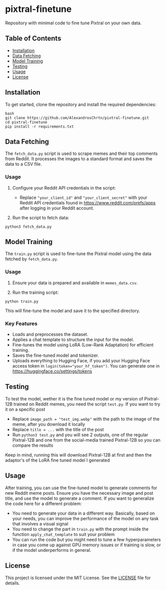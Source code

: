 # pixtral-finetune
Repository with minimal code to fine tune Pixtral on your own data.

## Table of Contents

- [Installation](#installation)
- [Data Fetching](#data-fetching)
- [Model Training](#model-training)
- [Testing](#testing)
- [Usage](#usage)
- [License](#license)

## Installation

To get started, clone the repository and install the required dependencies:

```
bash
git clone https://github.com/AlexandrosChrtn/pixtral-finetune.git
cd pixtral-finetune
pip install -r requirements.txt
```

## Data Fetching

The `fetch_data.py` script is used to scrape memes and their top comments from Reddit. It processes the images to a standard format and saves the data to a CSV file.

### Usage

1. Configure your Reddit API credentials in the script:
   - Replace `"your_client_id"` and `"your_client_secret"` with your Reddit API credentials found in https://www.reddit.com/prefs/apps after logging in your Reddit account.

2. Run the script to fetch data:
```
python3 fetch_data.py
```

## Model Training

The `train.py` script is used to fine-tune the Pixtral model using the data fetched by `fetch_data.py`.

### Usage

1. Ensure your data is prepared and available in `memes_data.csv`.

2. Run the training script:
```
python train.py
```

This will fine-tune the model and save it to the specified directory.

### Key Features

- Loads and preprocesses the dataset.
- Applies a chat template to structure the input for the model.
- Fine-tunes the model using LoRA (Low-Rank Adaptation) for efficient training.
- Saves the fine-tuned model and tokenizer.
- Uploads everything to Hugging Face, if you add your Hugging Face access token in `login(token="your_hf_token")`. You can generate one in https://huggingface.co/settings/tokens

## Testing

To test the model, wether it is the fine tuned model or my version of Pixtral-12B trained on Reddit memes, you need the script `test.py`. If you want to try it on a specific post
- Replace `image_path = "test_img.webp"` with the path to the image of the meme, after you download it locally
- Replace `title = ...` with the title of the post
- Run `python3 test.py` and you will see 2 outputs, one of the regular Pixtral-12B and one from the social-media trained Pixtral-12B so you can compare the results

Keep in mind, running this will download Pixtral-12B at first and then the adaptor's of the LoRA fine tuned model I generated

## Usage

After training, you can use the fine-tuned model to generate comments for new Reddit meme posts. Ensure you have the necessary image and post title, and use the model to generate a comment. If you want to generalize the code here for a different problem:
- You need to generate your data in a different way. Basically, based on your needs, you can improve the performance of the model on any task that involves a visual signal
- You need to change the part in `train.py` with the prompt inside the function `apply_chat_template` to suit your problem
- You can run the code but you might need to tune a few hyperparameters in case you come up against GPU memory issues or if training is slow, or if the model underperforms in general.

## License

This project is licensed under the MIT License. See the [LICENSE](LICENSE) file for details.